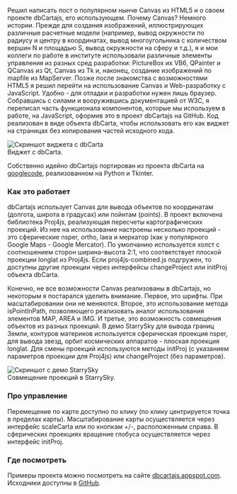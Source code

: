 <!--2013-07-18 19:29:49-->
Решил написать пост о популярном нынче Canvas из HTML5 и о своем проекте dbCartajs, его использующем. Почему Canvas? Немного истории. Прежде для создания изображений, иллюстрирующих различные расчетные модели (например, вывод окружности по радиусу и центру в координатах, вывод многоугольника с количеством вершин N и площадью S, вывод окружности на сферу и т.д.), я и мои коллеги по работе в институте использовали различные элементы управления из разных сред разработки: PictureBox их VB6, QPainter и QCanvas из Qt, Canvas из Tk и, наконец, создание изображений по mapfile из MapServer. Позже после знакомства с возможностями HTML5 я решил перейти на использование Canvas и Web-разработку с JavaScript. Удобно - для отладки и разработки нужен лишь браузер. Собравшись с силами и вооружившись документацией от W3C, я переписал часть функционала компонентов, которые мы используем в работе, на JavaScript, оформив это в проект dbCartajs на GitHub. Код реализован в виде объекта dbCarta, чтобы использовать его как виджет на страницах без копирования частей исходного кода.

![Скриншот виджета с dbCarta](http://img-fotki.yandex.ru/get/9064/136640652.0/0_b999b_feccc6d_L.jpg "Чемпионат Мира по футболу 2014 пройдет в Бразилии")
<br>
Виджет с dbCarta.

Собственно идейно dbCartajs портирован из проекта dbCarta на [googlecode](http://dbcarta.googlecode.com), реализованном на Python и Tkinter.

### Как это работает

dbCartajs использует Canvas для вывода объектов по координатам (долгота, широта в градусах) или пойнтам (points). В проект включена библиотека Proj4js, реализующая пересчеты картографических проекций. Из нее на использование настроены несколько проекций - это сферические nsper, ortho, laea и меркатор (как у популярного Google Maps - Google Mercator). По умолчанию используется холст с соотношением сторон ширина-высота 2:1, что соответствует плоской проекции longlat из Proj4js. Если proj4js-combined.js подгружен, то доступны другие проекции через интерфейсы changeProject или initProj объекта dbCarta.

Конечно, не все возможности Canvas реализованы в dbCartajs, но некоторым я постарался уделить внимание. Первое, это шрифты. При масштабировании они не меняются. Второе, это использование метода isPointInPath, позволяющего реализовать аналог использования элементов MAP, AREA и IMG. И третье, это возможность совмещения объектов из разных проекций. В демо StarrySky для вывода границ Земли, контуров материков используется сферическая проекция nsper, для вывода звезд, орбит космических аппаратов - плоская проекция longlat. Для смены проекций используются методы initProj (с указанием параметров проекции для Proj4js) или changeProject (без параметров).

![Скриншот с демо StarrySky](http://img-fotki.yandex.ru/get/9494/136640652.0/0_b9db5_bda38590_L.jpg "Совмещение проекций в StarrySky")
<br>
Совмещение проекций в StarrySky.

### Про управление

Перемещение по карте доступно по клику (по клику центрируется точка в пределах карты). Масштабирование карты осуществляется через интерфейс scaleCarta или по кнопкам +/-, расположенным справа. В сферических проекциях вращение глобуса осуществляется через интерфейс initProj.

### Где посмотреть

Примеры проекта можно посмотреть на сaйте [dbcartajs.appspot.com](http://dbcartajs.appspot.com). Исходники доступны в [GitHub](http://github.com/egaxegax/dbcartajs).